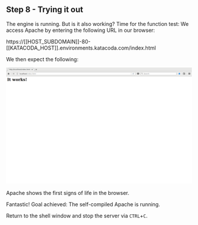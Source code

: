 ## Step 8 - Trying it out

The engine is running. But is it also working? Time for the function test: We access Apache by entering the following URL in our browser:

https://[[HOST_SUBDOMAIN]]-80-[[KATACODA_HOST]].environments.katacoda.com/index.html

We then expect the following:

![Katacoda Logo](./assets/apache-tutorial-1-screenshot-it-works.png)

Apache shows the first signs of life in the browser.

Fantastic! Goal achieved: The self-compiled Apache is running.

Return to the shell window and stop the server via `CTRL`+`C`.
